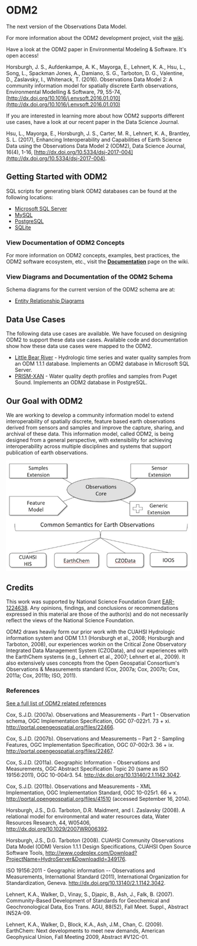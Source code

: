 ODM2
====

The next version of the Observations Data Model.

For more information about the ODM2 development project, visit the [wiki](https://github.com/ODM2/ODM2/wiki).

Have a look at the ODM2 paper in Environmental Modeling & Software. It's open access!

Horsburgh, J. S., Aufdenkampe, A. K., Mayorga, E., Lehnert, K. A., Hsu, L., Song, L., Spackman Jones, A., Damiano, S. G., Tarboton, D. G., Valentine, D., Zaslavsky, I., Whitenack, T. (2016). Observations Data Model 2: A community information model for spatially discrete Earth observations, Environmental Modelling & Software, 79, 55-74, [http://dx.doi.org/10.1016/j.envsoft.2016.01.010](http://dx.doi.org/10.1016/j.envsoft.2016.01.010)

If you are interested in learning more about how ODM2 supports different use cases, have a look at our recent paper in the Data Science Journal.

Hsu, L., Mayorga, E., Horsburgh, J. S., Carter, M. R., Lehnert, K. A., Brantley, S. L. (2017), Enhancing Interoperability and Capabilities of Earth Science Data using the Observations Data Model 2 (ODM2), Data Science Journal, 16(4), 1-16, [http://dx.doi.org/10.5334/dsj-2017-004](http://dx.doi.org/10.5334/dsj-2017-004).

##  Getting Started with ODM2 ##

SQL scripts for generating blank ODM2 databases can be found at the following locations:

* [Microsoft SQL Server](https://github.com/ODM2/ODM2/blob/master/src/blank_schema_scripts/ms_sql_server/ODM2_for_MSSQL.sql)
* [MySQL](https://github.com/ODM2/ODM2/blob/master/src/blank_schema_scripts/mysql/ODM2_for_MySQL.sql)
* [PostgreSQL](https://github.com/ODM2/ODM2/blob/master/src/blank_schema_scripts/postgresql/ODM2_for_PostgreSQL.sql)
* [SQLite](https://github.com/ODM2/ODM2/blob/master/src/blank_schema_scripts/sqlite/ODM2_for_SQLite.sql)

###  View Documentation of ODM2 Concepts ###

For more information on ODM2 concepts, examples, best practices, the ODM2 software ecosystem, etc., visit the [**Documentation**](https://github.com/ODM2/ODM2/wiki/documentation) page on the wiki.

###  View Diagrams and Documentation of the ODM2 Schema ###

Schema diagrams for the current version of the ODM2 schema are at:

* [Entity Relationship Diagrams](http://ODM2.github.io/ODM2/schemas/ODM2_Current/)

##  Data Use Cases ##

The following data use cases are available. We have focused on designing ODM2 to support these data use cases. Available code and documentation show how these data use cases were mapped to the ODM2.

* [Little Bear River](https://github.com/ODM2/ODM2/tree/master/usecases/littlebearriver) - Hydrologic time series and water quality samples from an ODM 1.1.1 database.  Implements an ODM2 database in Microsoft SQL Server.
* [PRISM-XAN](https://github.com/ODM2/ODM2/tree/master/usecases/prismxan) - Water quality depth profiles and samples from Puget Sound. Implements an ODM2 database in PostgreSQL.

##  Our Goal with ODM2 ##

We are working to develop a community information model to extend interoperability of spatially discrete, feature based earth observations derived from sensors and samples and improve the capture, sharing, and archival of these data. This information model, called ODM2, is being designed from a general perspective, with extensibility for achieving interoperability across multiple disciplines and systems that support publication of earth observations.

![ODM2 Schematic](/doc/images/odm2_schematic.jpg)

## Credits ##

This work was supported by National Science Foundation Grant [EAR-1224638](http://www.nsf.gov/awardsearch/showAward?AWD_ID=1224638). Any opinions, findings, and conclusions or recommendations expressed in this material are those of the author(s) and do not necessarily reflect the views of the National Science Foundation.

ODM2 draws heavily form our prior work with the CUAHSI Hydrologic information system and ODM 1.1.1 (Horsburgh et al., 2008; Horsburgh and Tarboton, 2008), our experiences workin on the Critical Zone Observatory Integrated Data Management System (CZOData), and our experiences with the EarthChem systems (e.g., Lehnert et al., 2007; Lehnert et al., 2009). It also extensively uses concepts from the Open Geospatial Consortium's Observations & Measurements standard (Cox, 2007a; Cox, 2007b; Cox, 2011a; Cox, 2011b; ISO, 2011).

### References ###
[See a full list of ODM2 related references](https://github.com/ODM2/ODM2/wiki/References)

Cox, S.J.D. (2007a). Observations and Measurements - Part 1 - Observation schema, OGC Implementation Specification, OGC 07-022r1. 73 + xi. http://portal.opengeospatial.org/files/22466.

Cox, S.J.D. (2007b). Observations and Measurements – Part 2 - Sampling Features, OGC Implementation Specification, OGC 07-002r3. 36 + ix. http://portal.opengeospatial.org/files/22467.

Cox, S.J.D. (2011a). Geographic Information - Observations and Measurements, OGC Abstract Specification Topic 20 (same as ISO 19156:2011), OGC 10-004r3. 54. http://dx.doi.org/10.13140/2.1.1142.3042.

Cox, S.J.D. (2011b). Observations and Measurements - XML Implementation, OGC Implementation Standard, OGC 10-025r1. 66 + x. http://portal.opengeospatial.org/files/41510 (accessed September 16, 2014).

Horsburgh, J.S., D.G. Tarboton, D.R. Maidment, and I. Zaslavsky (2008). A relational model for environmental and water resources data, Water Resources Research, 44, W05406, http://dx.doi.org/10.1029/2007WR006392.

Horsburgh, J.S., D.G. Tarboton (2008). CUAHSI Community Observations Data Model (ODM) Version 1.1.1 Design Specifications, CUAHSI Open Source Software Tools, http://www.codeplex.com/Download?ProjectName=HydroServer&DownloadId=349176.

ISO 19156:2011 - Geographic information -- Observations and Measurements, International Standard (2011), International Organization for Standardization, Geneva. http://dx.doi.org/10.13140/2.1.1142.3042.

Lehnert, K.A., Walker, D., Vinay, S., Djapic, B., Ash, J., Falk, B. (2007). Community-Based Development of Standards for Geochemical and Geochronological Data, Eos Trans. AGU, 88(52), Fall Meet. Suppl., Abstract IN52A-09.

Lehnert, K.A., Walker, D., Block, K.A., Ash, J.M., Chan, C. (2009). EarthChem: Next developments to meet new demands, American Geophysical Union, Fall Meeting 2009, Abstract #V12C-01.
